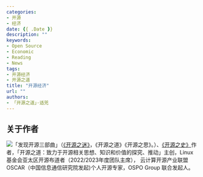 ```yaml
---
categories:
- 开源
- 经济 
date: {{ .Date }}
description: ""
keywords:
- Open Source
- Economic
- Reading
- News
tags:
- 开源经济
- 开源之道
title: "开源经济"
url: ""
authors:
- 「开源之道」·适兕
---
```



## 关于作者

![](/public/kuosi-face-of-os.png)「发现开源三部曲」（[《开源之迷》](posts/book-of-open-source/the-fascinating-of-open-source/)，《开源之道》《开源之思》。）、[《开源之史》](posts/history-of-open-source/summary/)作者，「开源之道：致力于开源相关思想、知识和价值的探究、推动」主创，Linux基金会亚太区开源布道者（2022/2023年度团队主席）， 云计算开源产业联盟OSCAR（中国信息通信研究院发起)个人开源专家，OSPO Group 联合发起人。